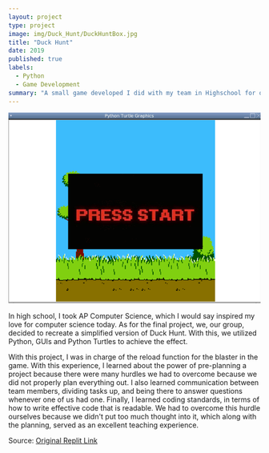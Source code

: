 ```yaml
---
layout: project
type: project
image: img/Duck_Hunt/DuckHuntBox.jpg
title: "Duck Hunt"
date: 2019
published: true
labels:
  - Python
  - Game Development
summary: "A small game developed I did with my team in Highschool for our final project."
---
```

<img class="img-fluid" src="../img/Duck_Hunt/Duck_Hunt_Screenshot.png">

In high school, I took AP Computer Science, which I would say inspired my love for computer science today. As for the final project, we, our group, decided to recreate a simplified version of Duck Hunt. With this, we utilized Python, GUIs and Python Turtles to achieve the effect. 

With this project, I was in charge of the reload function for the blaster in the game. With this experience, I learned about the power of pre-planning a project because there were many hurdles we had to overcome because we did not properly plan everything out. I also learned communication between team members, dividing tasks up, and being there to answer questions whenever one of us had one. Finally, I learned coding standards, in terms of how to write effective code that is readable. We had to overcome this hurdle ourselves because we didn't put too much thought into it, which along with the planning, served as an excellent teaching experience.

Source: <a href="https://replit.com/@PaytonHiga/Test1#main.py"><i class="large github icon "></i>Original Replit Link</a>
